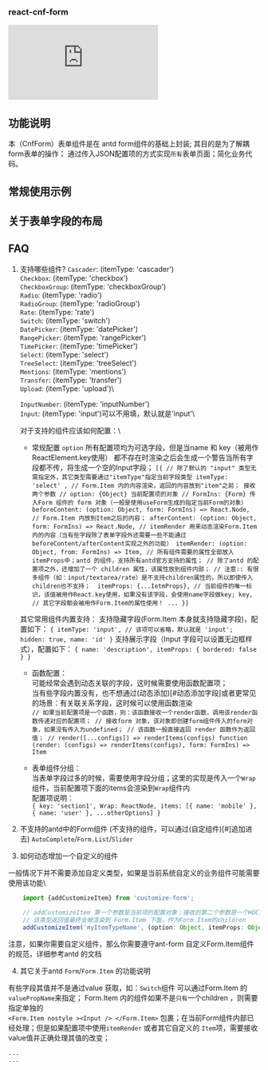 ### react-cnf-form


[![][bundlesize-js-image]][unpkg-js-url]

[bundlesize-js-image]: https://img.badgesize.io/https:/unpkg.com/react-elf/dist/react-elf.cjs.production.min.js?label=react%20elf.min.js&compression=gzip&style=flat
[unpkg-js-url]: https://unpkg.com/react-elf/dist/react-elf.cjs.production.min.js


## 功能说明 
本（CnfForm）表单组件是在 antd form组件的基础上封装; 其目的是为了解耦form表单的操作；
通过传入JSON配置项的方式实现`所有`表单页面；简化业务代码。

## 常规使用示例

## 关于表单字段的布局

## FAQ

1. 支持哪些组件?
    `Cascader`: (itemType: 'cascader')\
    `Checkbox`: (itemType: 'checkbox')\
    `CheckboxGroup`: (itemType: 'checkboxGroup')\
    `Radio`: (itemType: 'radio')\
    `RadioGroup`: (itemType: 'radioGroup')\
    `Rate`: (itemType: 'rate')\
    `Switch`: (itemType: 'switch')\
    `DatePicker`: (itemType: 'datePicker')\
    `RangePicker`: (itemType: 'rangePicker')\
    `TimePicker`: (itemType: 'timePicker')\
    `Select`: (itemType: 'select')\
    `TreeSelect`: (itemType: 'treeSelect')\
    `Mentions`: (itemType: 'mentions')\
    `Transfer`: (itemType: 'transfer')\
    `Upload`: (itemType: 'upload')\
    
    `InputNumber`: (itemType: 'inputNumber')\
    `Input`: (itemType: 'input')可以不用填，默认就是'input'\
    
    对于支持的组件应该如何配置：\
    - 常规配置 `option`
    所有配置项均为可选字段，但是当name 和 key（被用作ReactElement.key使用） 都不存在时渲染之后会生成一个警告当所有字段都不传，将生成一个空的Input字段；
    `[{
        // 除了默认的 "input" 类型无需指定外，其它类型需要通过"itemType"指定当前字段类型
       itemType: 'select' ,
       // Form.Item 内的内容渲染，返回的内容放到"item"之前； 接收两个参数
       // option: {Object} 当前配置项的对象
       // FormIns: {Form} 传入Form 组件的 form 对象（一般是使用useForm生成的指定当前Form的对象）
       beforeContent: (option: Object, form: FormIns) => React.Node,
       // Form.Item 内放到Item之后的内容；
       afterContent: (option: Object, form: FormIns) => React.Node,
       // itemRender 用来动态渲染Form.Item内的内容（当有些字段除了表单字段外还需要一些不能通过beforeContent/afterContent实现之外的功能）
       itemRender: (option: Object, from: FormIns) => Item,
       // 所有组件需要的属性全部放入itemProps中；antd 的组件，支持所有antd官方支持的属性；
       // 除了antd 的配置项之外，还增加了一个 children 属性，该属性放到组件内部；
       // 注意:: 有很多组件（如：input/textarea/rate）是不支持children属性的，所以即使传入children也不支持； 
       itemProps: {...IetmProps},
       // 当前组件的唯一标识，该值被用作React.key使用，如果没有该字段，会使用name字段做key;
       key,
       // 其它字段都会被用作Form.Item的属性使用！
       ...
    }]`
     
    其它常用组件内置支持：
    支持隐藏字段(Form.Item 本身就支持隐藏字段)，配置如下：
    `
        {
             itemType: 'input', // 该项可以省略，默认就是 'input';
             hidden: true,
             name: 'id'
         }
     `
     支持展示字段（Input 字段可以设置无边框样式），配置如下：
     `
     {
        name: 'description',
        itemProps: {
            bordered: false
        }
     }
     `
     - 函数配置：\
     可能经常会遇到动态关联的字段，这时候需要使用函数配置项；\
     当有些字段内置没有，也不想通过(动态添加)[#动态添加字段]或者更常见的场景：有关联关系字段，这时候可以使用函数渲染\
     `
     // 如果当前配置项是一个函数，则：该函数接收一个render函数，调用该render函数传递对应的配置项；
     // 接收form 对象，该对象即创建form组件传入的form对象，如果没有传入为undefined；
     // 该函数一般直接返回 render 函数作为返回值；
     // render([...configs]) => renderItems(configs)
     function (render: (configs) => renderItems(configs), form: FormIns) => Item
     `
     
     - 表单组件分组：\
     当表单字段过多的时候，需要使用字段分组；这里的实现是传入一个`Wrap`组件，当前配置项下面的items会渲染到`Wrap`组件内\
     配置项说明：\
     `
     {
        key: 'section1',
        Wrap: ReactNode,
        items: [{
            name: 'mobile'
        }, {
            name: 'user'
        }, ...otherOptions]
     }
     `
     
    
2. 不支持的antd中的Form组件 (不支持的组件，可以通过(自定组件)[#]追加进去)
    `AutoComplete`/`Form.List`/`Slider`
    
3. 如何动态增加一个自定义的组件
 
一般情况下并不需要添加自定义类型，如果是当前系统自定义的业务组件可能需要使用该功能\
```typescript
    import {addCustomizeItem} from 'customize-form';
    
    // addCustomizeItem 第一个参数是当前项的配置对象；接收的第二个参数是一个HOC函数
    // 该类型返回值最终会被渲染到 Form.Item 下面，作为Form.Item的children
    addCustomizeItem('myItemTypeName', (option: Object, itemProps: Object) => React.Node);
```
注意，如果你需要自定义组件，那么你需要遵守ant-form 自定义Form.Item组件的规范，详细参考antd 的文档

4. 其它关于antd `Form`/`Form.Item` 的功能说明

有些字段其值并不是通过value 获取，如：`Switch`组件 可以通过Form.Item 的`valuePropName`来指定；
Form.Item 内的组件如果不是`只有`一个children ，则需要指定单独的\
`<Form.Item nostyle ><Input /> </Form.Item>` 包裹；在当前Form组件内部已经处理；但是如果配置项中使用`itemRender` 或者其它自定义的
`Item`项，需要接收value值并正确处理其值的改变；

    ...
    ...


